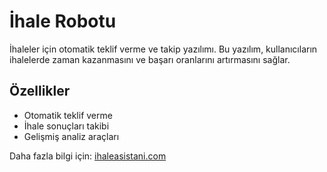 # İhale Robotu
İhaleler için otomatik teklif verme ve takip yazılımı. Bu yazılım, kullanıcıların ihalelerde zaman kazanmasını ve başarı oranlarını artırmasını sağlar.

## Özellikler
- Otomatik teklif verme
- İhale sonuçları takibi
- Gelişmiş analiz araçları

Daha fazla bilgi için: [ihaleasistani.com](https://ihaleasistani.com)
